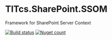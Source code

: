 # TITcs.SharePoint.SSOM
Framework for SharePoint Server Context

[![Build status](https://ci.appveyor.com/api/projects/status/aefjtdgr6k65tgcn?svg=true)](https://ci.appveyor.com/project/Stiven/titcs-sharepoint-ssom)
[![Nuget count](http://img.shields.io/nuget/v/TITcs.SharePoint.SSOM.svg)](http://www.nuget.org/packages/TITcs.SharePoint.SSOM/)

